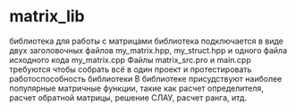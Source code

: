 # matrix_lib
библиотека для работы с матрицами
библиотека подключается в виде двух заголовочных файлов my_matrix.hpp, my_struct.hpp и одного файла исходного кода my_matrix.cpp
Файлы matrix_src.pro и main.cpp требуются чтобы собрать всё в один проект и протестировать работоспособность библиотеки
В библиотеке присудствуют наиболее популярные матричные функции, такие как расчет определителя, расчет обратной матрицы, решение СЛАУ, расчет ранга, итд.

